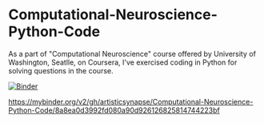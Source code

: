# Computational-Neuroscience-Python-Code
As a part of "Computational Neuroscience" course offered by University of Washington, Seatlle, on Coursera, I've exercised coding in Python for solving questions in the course. 

[![Binder](https://mybinder.org/badge_logo.svg)](https://mybinder.org/v2/gh/artisticsynapse/Computational-Neuroscience-Python-Code/8a8ea0d3992fd080a90d926126825814744223bf)

https://mybinder.org/v2/gh/artisticsynapse/Computational-Neuroscience-Python-Code/8a8ea0d3992fd080a90d926126825814744223bf
